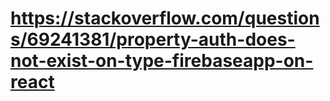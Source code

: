 # https://stackoverflow.com/questions/69241381/property-auth-does-not-exist-on-type-firebaseapp-on-react
